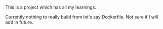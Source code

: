 This is a project which has all my learnings.

Currently nothing to really build from let's say Dockerfile. Not sure if I will add in future.